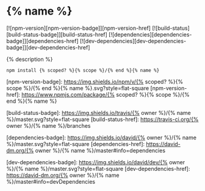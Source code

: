 # {% name %}

[![npm-version][npm-version-badge]][npm-version-href]
[![build-status][build-status-badge]][build-status-href]
[![dependencies][dependencies-badge]][dependencies-href]
[![dev-dependencies][dev-dependencies-badge]][dev-dependencies-href]


{% description %}

`npm install {% scoped? %}{% scope %}/{% end %}{% name %}`


[npm-version-badge]: https://img.shields.io/npm/v/{% scoped? %}{% scope %}/{% end %}{% name %}.svg?style=flat-square
[npm-version-href]: https://www.npmjs.com/package/{% scoped? %}{% scope %}/{% end %}{% name %}

[build-status-badge]: https://img.shields.io/travis/{% owner %}/{% name %}/master.svg?style=flat-square
[build-status-href]: https://travis-ci.org/{% owner %}/{% name %}/branches

[dependencies-badge]: https://img.shields.io/david/{% owner %}/{% name %}/master.svg?style=flat-square
[dependencies-href]: https://david-dm.org/{% owner %}/{% name %}/master#info=dependencies

[dev-dependencies-badge]: https://img.shields.io/david/dev/{% owner %}/{% name %}/master.svg?style=flat-square
[dev-dependencies-href]: https://david-dm.org/{% owner %}/{% name %}/master#info=devDependencies
